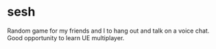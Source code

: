 # sesh
Random game for my friends and I to hang out and talk on a voice chat. Good opportunity to learn UE multiplayer.

